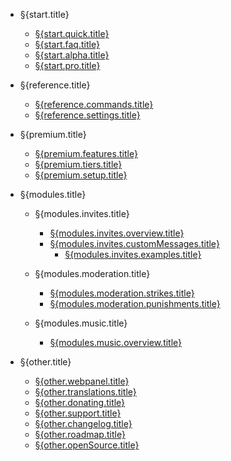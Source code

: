 - §{start.title}

  - [§{start.quick.title}](/§{lang}/getting-started/quick-start.md)
  - [§{start.faq.title}](/§{lang}/getting-started/faq.md)
  - [§{start.alpha.title}](/§{lang}/getting-started/alpha.md)
  - [§{start.pro.title}](/§{lang}/getting-started/pro.md)

- §{reference.title}

  - [§{reference.commands.title}](/§{lang}/reference/commands.md)
  - [§{reference.settings.title}](/§{lang}/reference/settings.md)

- §{premium.title}

  - [§{premium.features.title}](/§{lang}/premium/features.md)
  - [§{premium.tiers.title}](/§{lang}/premium/tiers.md)
  - [§{premium.setup.title}](/§{lang}/premium/setup.md)

- §{modules.title}

  - §{modules.invites.title}

    - [§{modules.invites.overview.title}](/§{lang}/modules/invites/overview.md)
    - [§{modules.invites.customMessages.title}](/§{lang}/modules/invites/custom-message.md)
      - [§{modules.invites.examples.title}](/§{lang}/modules/invites/examples.md)

  - §{modules.moderation.title}

    - [§{modules.moderation.strikes.title}](/§{lang}/modules/moderation/strikes.md)
    - [§{modules.moderation.punishments.title}](/§{lang}/modules/moderation/punishments.md)

  - §{modules.music.title}

    - [§{modules.music.overview.title}](/§{lang}/modules/music/overview.md)

- §{other.title}

  - [§{other.webpanel.title}](/§{lang}/other/webpanel.md)
  - [§{other.translations.title}](/§{lang}/other/translations.md)
  - [§{other.donating.title}](/§{lang}/other/donating.md)
  - [§{other.support.title}](/§{lang}/other/support.md)
  - [§{other.changelog.title}](/§{lang}/other/changelog.md)
  - [§{other.roadmap.title}](/§{lang}/other/roadmap.md)
  - [§{other.openSource.title}](/§{lang}/other/open-source.md)
